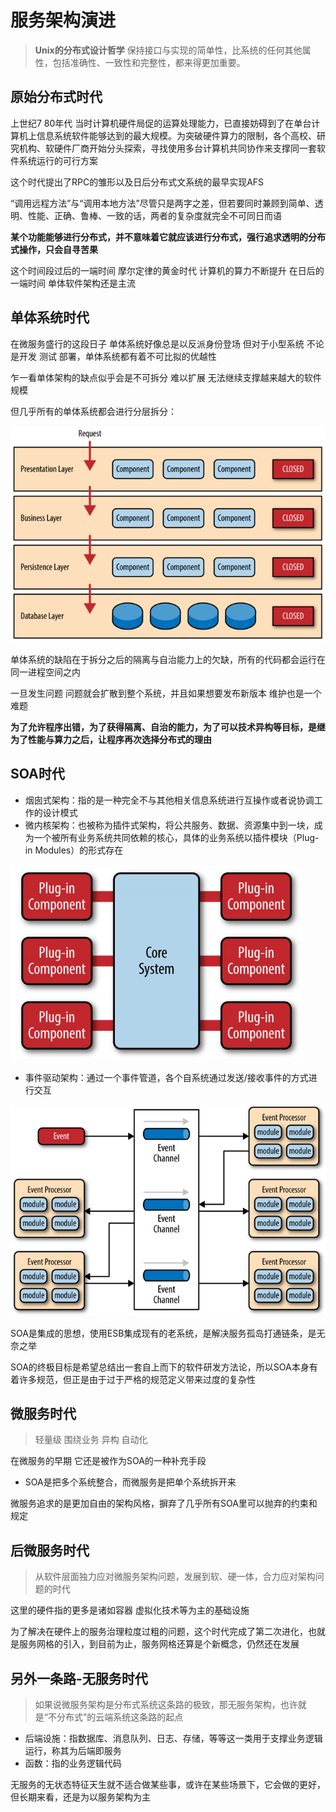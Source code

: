 # 服务架构演进

> **Unix的分布式设计哲学**
> 保持接口与实现的简单性，比系统的任何其他属性，包括准确性、一致性和完整性，都来得更加重要。

## 原始分布式时代

上世纪7 80年代 当时计算机硬件局促的运算处理能力，已直接妨碍到了在单台计算机上信息系统软件能够达到的最大规模。为突破硬件算力的限制，各个高校、研究机构、软硬件厂商开始分头探索，寻找使用多台计算机共同协作来支撑同一套软件系统运行的可行方案

这个时代提出了RPC的雏形以及日后分布式文系统的最早实现AFS

“调用远程方法”与“调用本地方法”尽管只是两字之差，但若要同时兼顾到简单、透明、性能、正确、鲁棒、一致的话，两者的复杂度就完全不可同日而语

**某个功能能够进行分布式，并不意味着它就应该进行分布式，强行追求透明的分布式操作，只会自寻苦果**

这个时间段过后的一端时间 摩尔定律的黄金时代 计算机的算力不断提升 在日后的一端时间 单体软件架构还是主流

## 单体系统时代

在微服务盛行的这段日子 单体系统好像总是以反派身份登场 但对于小型系统 不论是开发 测试 部署，单体系统都有着不可比拟的优越性

乍一看单体架构的缺点似乎会是不可拆分 难以扩展 无法继续支撑越来越大的软件规模

但几乎所有的单体系统都会进行分层拆分：

![202011813502](/assets/202011813502.png)

单体系统的缺陷在于拆分之后的隔离与自治能力上的欠缺，所有的代码都会运行在同一进程空间之内

一旦发生问题 问题就会扩散到整个系统，并且如果想要发布新版本 维护也是一个难题

**为了允许程序出错，为了获得隔离、自治的能力，为了可以技术异构等目标，是继为了性能与算力之后，让程序再次选择分布式的理由**

## SOA时代

- 烟囱式架构：指的是一种完全不与其他相关信息系统进行互操作或者说协调工作的设计模式
- 微内核架构：也被称为插件式架构，将公共服务、数据、资源集中到一块，成为一个被所有业务系统共同依赖的核心，具体的业务系统以插件模块（Plug-in Modules）的形式存在

![2020118135845](/assets/2020118135845.png)

- 事件驱动架构：通过一个事件管道，各个自系统通过发送/接收事件的方式进行交互

![202011814010](/assets/202011814010.png)

SOA是集成的思想，使用ESB集成现有的老系统，是解决服务孤岛打通链条，是无奈之举

SOA的终极目标是希望总结出一套自上而下的软件研发方法论，所以SOA本身有着许多规范，但正是由于过于严格的规范定义带来过度的复杂性

## 微服务时代

> 轻量级 围绕业务 异构 自动化

在微服务的早期 它还是被作为SOA的一种补充手段

- SOA是把多个系统整合，而微服务是把单个系统拆开来

微服务追求的是更加自由的架构风格，摒弃了几乎所有SOA里可以抛弃的约束和规定

## 后微服务时代

>从软件层面独力应对微服务架构问题，发展到软、硬一体，合力应对架构问题的时代

这里的硬件指的更多是诸如容器 虚拟化技术等为主的基础设施

为了解决在硬件上的服务治理粒度过粗的问题，这个时代完成了第二次进化，也就是服务网格的引入，到目前为止，服务网格还算是个新概念，仍然还在发展

## 另外一条路-无服务时代

>如果说微服务架构是分布式系统这条路的极致，那无服务架构，也许就是“不分布式”的云端系统这条路的起点

- 后端设施：指数据库、消息队列、日志、存储，等等这一类用于支撑业务逻辑运行，称其为后端即服务
- 函数：指的业务逻辑代码

无服务的无状态特征天生就不适合做某些事，或许在某些场景下，它会做的更好，但长期来看，还是为以服务架构为主
